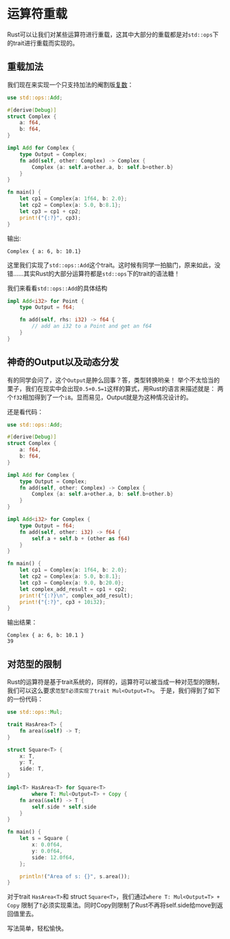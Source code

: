 # 运算符重载

Rust可以让我们对某些运算符进行重载，这其中大部分的重载都是对`std::ops`下的trait进行重载而实现的。

## 重载加法

我们现在来实现一个只支持加法的阉割版[复数](https://zh.wikipedia.org/wiki/%E5%A4%8D%E6%95%B0_%28%E6%95%B0%E5%AD%A6%29)：

```rust
use std::ops::Add;

#[derive(Debug)]
struct Complex {
    a: f64,
    b: f64,
}

impl Add for Complex {
    type Output = Complex;
    fn add(self, other: Complex) -> Complex {
        Complex {a: self.a+other.a, b: self.b+other.b}
    }
}

fn main() {
    let cp1 = Complex{a: 1f64, b: 2.0};
    let cp2 = Complex{a: 5.0, b:8.1};
    let cp3 = cp1 + cp2;
    print!("{:?}", cp3);
}
```

输出:

```
Complex { a: 6, b: 10.1}
```

这里我们实现了`std::ops::Add`这个trait。这时候有同学一拍脑门，原来如此，没错……其实Rust的大部分运算符都是`std::ops`下的trait的语法糖！

我们来看看`std::ops::Add`的具体结构

```rust
impl Add<i32> for Point {
    type Output = f64;

    fn add(self, rhs: i32) -> f64 {
        // add an i32 to a Point and get an f64
    }
}
```

## 神奇的Output以及动态分发
有的同学会问了，这个`Output`是肿么回事？答，类型转换哟亲！
举个不太恰当的栗子，我们在现实中会出现`0.5+0.5=1`这样的算式，用Rust的语言来描述就是： 两个`f32`相加得到了一个`i8`。显而易见，Output就是为这种情况设计的。

还是看代码：

```rust
use std::ops::Add;

#[derive(Debug)]
struct Complex {
    a: f64,
    b: f64,
}

impl Add for Complex {
    type Output = Complex;
    fn add(self, other: Complex) -> Complex {
        Complex {a: self.a+other.a, b: self.b+other.b}
    }
}

impl Add<i32> for Complex {
    type Output = f64;
    fn add(self, other: i32) -> f64 {
        self.a + self.b + (other as f64)
    }
}

fn main() {
    let cp1 = Complex{a: 1f64, b: 2.0};
    let cp2 = Complex{a: 5.0, b:8.1};
    let cp3 = Complex{a: 9.0, b:20.0};
    let complex_add_result = cp1 + cp2;
    print!("{:?}\n", complex_add_result);
    print!("{:?}", cp3 + 10i32);
}
```

输出结果：

```
Complex { a: 6, b: 10.1 }
39
```

## 对范型的限制

Rust的运算符是基于trait系统的，同样的，运算符可以被当成一种对范型的限制，我们可以这么要求`范型T必须实现了trait Mul<Output=T>`。
于是，我们得到了如下的一份代码：

```rust
use std::ops::Mul;

trait HasArea<T> {
    fn area(&self) -> T;
}

struct Square<T> {
    x: T,
    y: T,
    side: T,
}

impl<T> HasArea<T> for Square<T>
        where T: Mul<Output=T> + Copy {
    fn area(&self) -> T {
        self.side * self.side
    }
}

fn main() {
    let s = Square {
        x: 0.0f64,
        y: 0.0f64,
        side: 12.0f64,
    };

    println!("Area of s: {}", s.area());
}
```

对于trait `HasArea<T>`和 struct `Square<T>`，我们通过`where T: Mul<Output=T> + Copy` 限制了`T`必须实现乘法。同时Copy则限制了Rust不再将self.side给move到返回值里去。

写法简单，轻松愉快。
